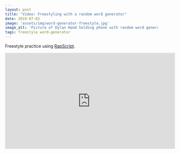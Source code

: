 ```yaml
---
layout: post
title: "Video: Freestyling with a random word generator"
date: 2019-07-02
image: 'assets/img/word-generator-freestyle.jpg'
image_alt: 'Picture of Dylan Hand holding phone with random word generator app'
tags: freestyle word-generator
---
```


Freestyle practice using [RapScript](https://rapscript.net).

<iframe width="560" height="315" src="https://www.youtube-nocookie.com/embed/W8Ui8iQ9RDM" frameborder="0" allow="accelerometer; autoplay; encrypted-media; gyroscope; picture-in-picture" allowfullscreen></iframe>
